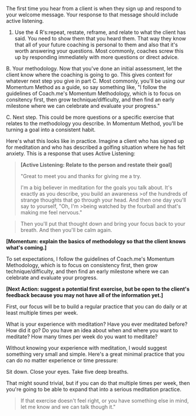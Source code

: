 The first time you hear from a client is when they sign up and respond to your welcome message. Your response to that message should include active listening.

1. Use the 4 R's:repeat, restate, reframe, and relate to what the client has said. You need to show them that you heard them. That way they know that all of your future coaching is personal to them and also that it's worth answering your questions. Most commonly, coaches screw this up by responding immediately with more questions or direct advice.

B. Your methodology. Now that you've done an initial assessment, let the client know where the coaching is going to go. This gives context for whatever next step you give in part C. Most commonly, you'll be using our Momentum Method as a guide, so say something like, "I follow the guidelines of Coach.me's Momentum Methodology, which is to focus on consitency first, then grow technique/difficulty, and then find an early milestone where we can celebrate and evaluate your progress."

C. Next step. This could be more questions or a specific exercise that relates to the methodology you describe. In Momentum Method, you'll be turning a goal into a consistent habit.

Here's what this looks like in practice. Imagine a client who has signed up for meditation and who has described a golfing situation where he has felt anxiety. This is a response that uses Active Listening:

>**[Active Listening: Relate to the person and restate their goal]**
>
>"Great to meet you and thanks for giving me a try.
>
>I'm a big believer in meditation for the goals you talk about. It's exactly as you describe, you build an awareness >of the hundreds of strange thoughts that go through your head. And then one day you'll say to yourself, "Oh, I'm >being watched by the fourball and that's making me feel nervous."  

>Then you'll put that thought down and bring your focus back to your breath. And then you'll be calm again.

**[Momentum: explain the basics of methodology so that the client knows what's coming.]**

To set expectations, I follow the guidelines of Coach.me's Momentum Methodology, which is to focus on consistency first, then grow technique/difficulty, and then find an early milestone where we can celebrate and evaluate your progress.

**[Next Action: suggest a potential first exercise, but be open to the client's feedback because you may not have all of the information yet.]**

First, our focus will be to build a regular practice that you can do daily or at least multiple times per week.

What is your experience with meditation? Have you ever meditated before? How did it go? Do you have an idea about when and where you want to meditate? How many times per week do you want to meditate?

Without knowing your experience with meditation, I would suggest something very small and simple. Here's a great minimal practice that you can do no matter experience or time pressure:

Sit down. Close your eyes. Take five deep breaths.

That might sound trivial, but if you can do that multiple times per week, then you're going to be able to expand that into a serious meditation practice.

>If that exercise doesn't feel right, or you have something else in mind, let me know and we can talk though it."